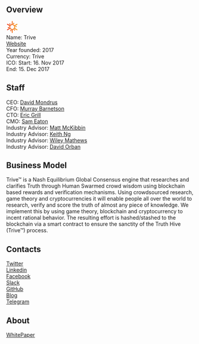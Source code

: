 ## Overview
![logo](../projects/logo/trive.png)  
Name: Trive  
[Website](https://trive.news/)  
Year founded: 2017  
Currency: Trive  
ICO: Start: 16. Nov 2017  
End: 15. Dec 2017
## Staff
CEO: [David Mondrus](../people/david_mondrus.md)  
CFO: [Murray Barnetson](../people/murray_barnetson.md)  
CTO: [Eric Grill](../people/eric_grill.md)  
CMO: [Sam Eaton](../people/sam_eaton.md)  
Industry Advisor: [Matt McKibbin](../people/matt_mckibbin.md)  
Industry Advisor: [Keith Ng](../people/keith_ng.md)  
Industry Advisor: [Wiley Mathews](../people/wiley_mathews.md)  
Industry Advisor: [David Orban](../people/david_orban.md)
## Business Model
Trive™ is a Nash Equilibrium Global Consensus engine that researches and clarifies Truth through Human Swarmed crowd wisdom using blockchain based rewards and verification mechanisms. Using crowdsourced research, game theory and cryptocurrencies it will enable people all over the world to research, verify and score the truth of almost any piece of knowledge. We implement this by using game theory, blockchain and cryptocurrency to incent rational behavior. The resulting effort is hashed/stashed to the blockchain via a smart contract to ensure the sanctity of the Truth Hive (Trive™) process.
## Contacts  
[Twitter](https://twitter.com/Trive_News)  
[Linkedin](https://www.linkedin.com/company/24775294/)  
[Facebook](https://www.facebook.com/TriveNews/)  
[Slack](https://trive-team.slack.com/)  
[GitHub](https://github.com/trivenews)  
[Blog](https://trive.news/blog/)  
[Telegram](https://t.me/joinchat/AAAAAEQwY9PYi742xEuIIQ)
## About  
[WhitePaper](https://trive.news/wp-content/uploads/2017/08/TriveWhitePaper.pdf)  
